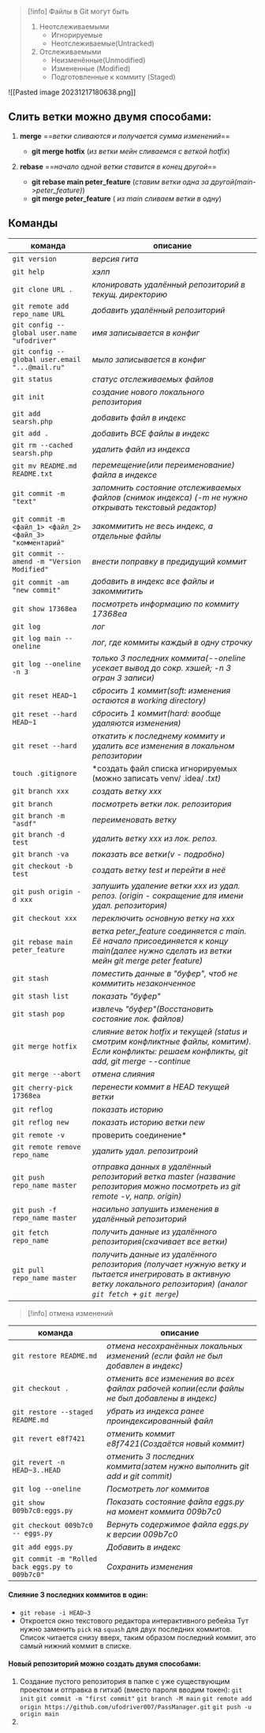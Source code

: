 >[!info] Файлы в Git могут быть
> 1. Неотслеживаемыми
>     - Игнорируемые
>     - Неотслеживаемые(Untracked) 
>2. Отслеживаемыми
>     - Неизменённые(Unmodified)
>     - Измененные (Modified)
>     - Подготовленные к коммиту (Staged)

![[Pasted image 20231217180638.png]]
## Слить ветки можно двумя способами:
1. **merge**                                           ==*ветки сливаются и получается сумма изменений*==
   - **git merge hotfix**                            (*из ветки мейн сливаемся с веткой hotfix*)
   
2. **rebase**                                          ==*начало одной ветки ставится в конец другой*==
   - **git rebase main peter_feature**     (*ставим ветки одна за другой(main->peter_feature)*)
   - **git merge peter_feature**              ( *из main сливаем ветки в одну*)

## Команды
|  команда                 |  описание  |
|--------------------------|-----------|
|`git version`|*версия гита*                                             
|`git help` |*хэлп*
|`git clone URL .`|*клонировать удалённый репозиторий в текущ. директорию*
|`git remote add repo_name URL`  |*добавить удалённый репозиторий*
|`git config --global user.name "ufodriver"`|*имя записывается в конфиг*
|`git config --global user.email "...@mail.ru"`|*мыло записывается в конфиг*
|`git status`|*статус отслеживаемых файлов*
|`git init`|*создание нового локального репозитория*
|`git add searsh.php`|*добавить файл в индекс*
|`git add .`|*добавить ВСЕ файлы в индекс*
|`git rm --cached searsh.php`|*удалить файл из индекса*
|`git mv README.md README.txt`|*перемещение(или переименование) файла в                                                                                                       индексе*
|`git commit -m "text"`|*запомнить состояние отслеживаемых файлов                                                                                                    (снимок индекса) (-m не нужно открывать                                                                                                       текстовый редактор)*
|`git commit -m <файл_1> <файл_2> <файл_3> "комментарий"`|*закоммитить не весь индекс, а                                                                                                                               отдельные файлы*
|`git commit --amend -m "Version Modified"`|*внести поправку в предидущий коммит*
|`git commit -am  "new commit"`|*добавить в индекс все файлы и закоммитить*
|`git show 17368ea`|*посмотреть информацию по коммиту 17368ea*
|`git log`|*лог*
|`git log main --oneline`|*лог, где коммиты каждый в одну строчку*
|`git log --oneline -n 3`|*только 3 последних коммита(--oneline усекает                                                                                                  вывод до сокр. хэшей; -n 3 огран 3 записи)*
|`git reset HEAD~1`|*сбросить 1 коммит(soft: изменения остаются в                                                                                                   working directory)*
|`git reset --hard HEAD~1`|*сбросить 1 коммит(hard: вообще удаляются                                                                                                         изменения)*
|`git reset --hard`|*откатить к последнему коммиту и удалить все                                                                                                   изменения в локальном репозитории*
|`touch .gitignore`|*создать файл списка игнорируемых (можно                                                                                                        записать venv/ .idea/ *.txt)*
|`git branch xxx`|*создать ветку xxx*
|`git branch`|*посмотреть ветки лок. репозитория*
|`git branch -m "asdf"`|*переименовать ветку*
|`git branch -d test`|*удалить ветку xxx из лок. репоз.*
|`git branch -va`|*показать все ветки(v - подробно)*
|`git checkout -b test`|*создать ветку test и перейти в неё*
|`git push origin -d xxx`|*запушить удаление ветки  xxx из удал. репоз.                                                                                               (origin -  сокращение для имени удал. репозитория)*
|`git checkout xxx`|*переключить основную ветку на xxx*
|`git rebase main peter_feature`|*ветка peter_feature соединяется с main. Её начало                                                                                             присоединяется к концу main(далее нужно                                                                                                     сделать из ветки мейн git merge peter feature)*
|`git stash`|*поместить данные в "буфер", чтоб не коммитить                                                                                                незаконченное*
|`git stash list`|*показать "буфер"*
|`git stash pop`|*извлечь "буфер"(Восстановить состояние лок.                                                                                                   файлов)*
|`git merge hotfix`|*слияние веток hotfix и текущей (status и смотрим                                                                                              конфликтные файлы, комитим). Если конфликты:                                                                                            решаем конфликты, git add, git merge --continue*
|`git merge --abort`|*отмена слияния*
|`git cherry-pick 17368ea`|*перенести коммит в HEAD текущей ветки*
|`git reflog`|*показать историю*
|`git reflog new`|*показать историю ветки new*
|`git remote -v  `|проверить соединение*
|`git remote remove repo_name `|*удалить удал. репозитроий*
|`git push repo_name master`|*отправка данных в удалённый репозиторий ветка                                                                                            master (название репозитория можно                                                                                                               посмотреть из git remote -v, напр. origin)*
|`git push -f repo_name master`|*насильно запушить изменения в удалённый                                                                                                        репозиторий*
|`git fetch repo_name`|*получить данные из удалённого                                                                                                                             репозитория(скачивает все ветки)*
|`git pull repo_name master`|*получить данные из удалённого репозитория                                                                                                     (получает нужную ветку и пытается                                                                                                                  инегрировать в активную ветку локального                                                                                                  репозитория) (аналог `git fetch `+ `git merge`)*

>[!info] отмена изменений

| команда | описание |
|-----|-----|
|`git restore README.md`|*отмена несохранённых локальных изменений                                                                                                   (если файл не был добавлен в индекс)*
|`git checkout . `|*отменить все изменения во всех файлах рабочей                                                                                             копии(если файлы не был добавлены в индекс)*
|`git restore --staged README.md`|*убрать из индекса ранее проиндексированный                                                                                                  файл*
|`git revert e8f7421 `|*отменить коммит e8f7421(Создаётся новый                                                                                                        коммит)*
|`git revert -n HEAD~3..HEAD` |*отменить 3 последних коммита(затем нужно                                                                                                      выполнить git add и git commit)*
  |`git log --oneline`|*Посмотреть лог коммитов*
  |`git show 009b7c0:eggs.py`|*Показать состояние файла eggs.py на момент                                                                                                  коммита 009b7c0*
  |`git checkout 009b7c0 -- eggs.py`|*Вернуть содержимое файла eggs.py к версии                                                                                                   009b7c0*
  |`git add eggs.py`|*Добавить в индекс*
  |`git commit -m "Rolled back eggs.py to 009b7c0"`|*Сохранить изменения*

#### Слияние 3 последних коммитов в один:
- `git rebase -i HEAD~3`
- Откроется окно текстового редактора интерактивного ребейза
Тут нужно заменить `pick` на `squash` для двух последних коммитов. Список читается снизу вверх, таким образом последний коммит, это самый нижний коммит в списке.

#### Новый репозиторий можно создать двумя способами:
1. Создание пустого репозитория в папке с уже существующим проектом и отправка в гитхаб (вместо пароля вводим токен):
    `git init`
    `git commit -m "first commit"`
    `git branch -M main`
    `git remote add origin https://github.com/ufodriver007/PassManager.git`
    `git push -u origin main`
2. 

